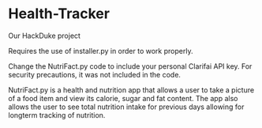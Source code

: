 # Health-Tracker
Our HackDuke project

Requires the use of installer.py in order to work properly.

Change the NutriFact.py code to include your personal Clarifai API key. For security precautions, it was not included in the code.

NutriFact.py is a health and nutrition app that allows a user to take a picture of a food item and view its calorie, sugar and fat content. The app also allows the user to see total nutrition intake for previous days allowing for longterm tracking of nutrition.


